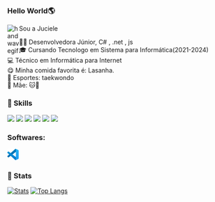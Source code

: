 ### Hello World🌎
Sou a Juciele <img alt="handwavegif" src="https://user-images.githubusercontent.com/39513876/112366216-8cfe7400-8cfe-11eb-8116-7d3dbae20e97.gif" width='27' align="left"/>  





👩‍💻 Desenvolvedora Júnior, C# , .net , js </br>
🎓 Cursando Tecnologo em Sistema para  Informática(2021-2024)</br>
💻 Técnico em Informática para Internet</br>
😋 Minha comida favorita é: Lasanha.</br>
🥋 Esportes: taekwondo </br>
🤱 Mãe: 🐱🌱 </br>





### 🚀 Skills


 <img src="https://img.shields.io/badge/JavaScript-F7DF1E?style=for-the-badge&logo=javascript&logoColor=black" /> <img src="https://img.shields.io/badge/.NET-5C2D91?style=for-the-badge&logo=.net&logoColor=black"/> <img src="https://img.shields.io/badge/C%23-239120?style=for-the-badge&logo=c-sharp&logoColor=black" /> <img src="https://img.shields.io/badge/Microsoft_Azure-0089D6?style=for-the-badge&logo=microsoft-azure&logoColor=black"/> <img src="https://img.shields.io/badge/-HTML-f44336?style=for-the-badge&logo=HTML5&logoColor=black"/> <img src="https://img.shields.io/badge/-CSS-0b5394?style=for-the-badge&logo=CSS3&logoColor=black"/>

### Softwares:

<img alt="Visual Studio Code" width="26px" src="https://raw.githubusercontent.com/github/explore/80688e429a7d4ef2fca1e82350fe8e3517d3494d/topics/visual-studio-code/visual-studio-code.png" />


### 📅 Stats
[![Stats](https://github-readme-stats.vercel.app/api?username=jucielefernandes)](https://github.com/jucielefernandes)
[![Top Langs](https://github-readme-stats.vercel.app/api/top-langs/?username=jucielefernandes&layout=compact)](https://github.com/jucielefernandes)

